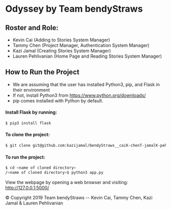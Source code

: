 # Odyssey by Team bendyStraws
## Roster and Role:
- Kevin Cai (Adding to Stories System Manager)
- Tammy Chen (Project Manager, Authentication System Manager)
- Kazi Jamal (Creating Stories System Manager)
- Lauren Pehlivanian (Home Page and Reading Stories System Manager)

## How to Run the Project 
- We are assuming that the user has installed Python3, pip, and Flask in their environment
- If not, install Python3 from https://www.python.org/downloads/
- pip comes installed with Python by default.

#### Install Flask by running: 
```bash
$ pip3 install flask
```

#### To clone the project: 
```bash
$ git clone git@github.com:kazijamal/bendyStraws__caiK-chenT-jamalK-pehlivanianL.git
```


#### To run the project: 
```bash
$ cd <name of cloned directory>
/<name of cloned directory>$ python3 app.py 
```

View the webpage by opening a web browser and visiting: http://127.0.0.1:5000/

© Copyright 2019 Team bendyStraws -- Kevin Cai, Tammy Chen, Kazi Jamal & Lauren Pehlivanian
